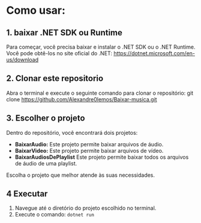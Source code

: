 # Como usar:

## 1. baixar .NET SDK ou Runtime
Para começar, você precisa baixar e instalar o .NET SDK ou o .NET Runtime. Você pode obtê-los no site oficial do .NET: https://dotnet.microsoft.com/en-us/download

## 2. Clonar este repositorio
Abra o terminal e execute o seguinte comando para clonar o repositório: git clone https://github.com/Alexandre0lemos/Baixar-musica.git

## 3. Escolher o projeto
Dentro do repositório, você encontrará dois projetos:

- **BaixarAudio:** Este projeto permite baixar arquivos de áudio.
- **BaixarVideo:** Este projeto permite baixar arquivos de vídeo.
- **BaixarAudiosDePlaylist** Este projeto permite baixar todos os arquivos de áudio de uma playlist.

Escolha o projeto que melhor atende às suas necessidades.

## 4 Executar
1. Navegue até o diretório do projeto escolhido no terminal.
2. Execute o comando: `dotnet run`

